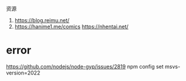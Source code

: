 
资源
1. https://blog.reimu.net/
2. https://hanime1.me/comics https://nhentai.net/


# error
https://github.com/nodejs/node-gyp/issues/2819
npm config set msvs-version=2022